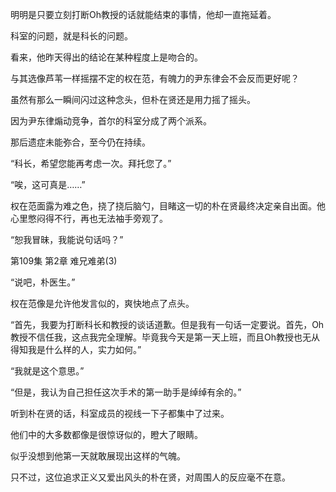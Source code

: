 明明是只要立刻打断Oh教授的话就能结束的事情，他却一直拖延着。

科室的问题，就是科长的问题。

看来，他昨天得出的结论在某种程度上是吻合的。

与其选像芦苇一样摇摆不定的权在范，有魄力的尹东律会不会反而更好呢？

虽然有那么一瞬间闪过这种念头，但朴在贤还是用力摇了摇头。

因为尹东律煽动竞争，首尔的科室分成了两个派系。

那后遗症未能弥合，至今仍在持续。

“科长，希望您能再考虑一次。拜托您了。”

“唉，这可真是……”

权在范面露为难之色，挠了挠后脑勺，目睹这一切的朴在贤最终决定亲自出面。他心里憋闷得不行，再也无法袖手旁观了。

“恕我冒昧，我能说句话吗？”

第109集 第2章 难兄难弟(3)

“说吧，朴医生。”

权在范像是允许他发言似的，爽快地点了点头。

“首先，我要为打断科长和教授的谈话道歉。但是我有一句话一定要说。首先，Oh教授不信任我，这点我完全理解。毕竟我今天是第一天上班，而且Oh教授也无从得知我是什么样的人，实力如何。”

“我就是这个意思。”

“但是，我认为自己担任这次手术的第一助手是绰绰有余的。”

听到朴在贤的话，科室成员的视线一下子都集中了过来。

他们中的大多数都像是很惊讶似的，瞪大了眼睛。

似乎没想到他第一天就敢展现出这样的气魄。

只不过，这位追求正义又爱出风头的朴在贤，对周围人的反应毫不在意。